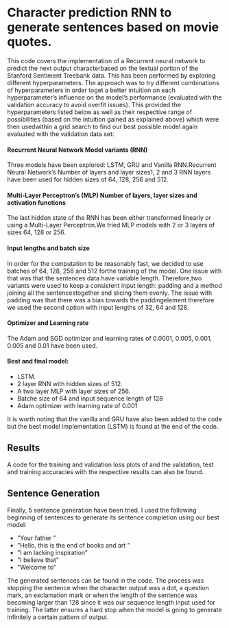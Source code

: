 # Character prediction RNN to generate sentences based on movie quotes.
This code covers the implementation of a Recurrent neural network to predict the next output characterbased on the textual portion of the Stanford Sentiment Treebank data.  This has been performed by exploring different hyperparameters.  The approach was to try different combinations of hyperparameters in order toget a better intuition on each hyperparameter’s influence on the model’s performance (evaluated with the validation accuracy to avoid overfit issues).  This provided the hyperparameters listed below as well as their respective range of possibilities (based on the intuition gained as explained above) which were then usedwithin a grid search to find our best possible model again evaluated with the validation data set:

#### Recurrent Neural Network Model variants (RNN)
Three models have been explored:  LSTM, GRU and Vanilla RNN.Recurrent Neural Network’s Number of layers and layer sizes1, 2 and 3 RNN layers have been used for hidden sizes of 64, 128, 256 and 512.

#### Multi-Layer Perceptron’s (MLP) Number of layers, layer sizes and activation functions
The last hidden state of the RNN has been either transformed linearly or using a Multi-Layer Perceptron.We tried MLP models with 2 or 3 layers of sizes 64, 128 or 256.

#### Input lengths and batch size
In order for the computation to be reasonably fast, we decided to use batches of 64, 128, 256 and 512 forthe training of the model.  One issue with that was that the sentences data have variable length.  Therefore,two variants were used to keep a consistent input length:  padding and a method joining all the sentencestogether and slicing them evenly.  The issue with padding was that there was a bias towards the paddingelement therefore we used the second option with input lengths of 32, 64 and 128.

#### Optimizer and Learning rate
The Adam and SGD optimizer and learning rates of 0.0001, 0.005, 0.001, 0.005 and 0.01 have been used.

#### Best and final model:

- LSTM.
- 2 layer RNN with hidden sizes of 512.
- A two layer MLP with layer sizes of 256.
- Batche size of 64 and input sequence length of 128
- Adam optimizer with learning rate of 0.001

It is worth noting that the vanilla and GRU have also been added to the code but the best model implementation (LSTM) is found at the end of the code.  

## Results
A code for the training and validation loss plots of and the validation, test and training accuracies with the respective results can also be found.

## Sentence Generation
Finally, 5 sentence generation have been tried. I used the following beginning of sentences to generate its sentence completion using our best model:
- ”Your father ”
- ”Hello, this is the end of books and art ”
- ”I am lacking inspiration”
- ”I believe that”
- ”Welcome to”

The generated sentences can be found in the code. The process was stopping the sentence when the character output was a dot, a question mark, an exclamation mark or when the length of the sentence was becoming larger than 128 since it was our sequence length input used for training.  The latter ensures a hard stop when the model is going to generate infinitely a certain pattern of output. 
